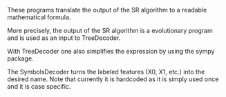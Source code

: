 These programs translate the output of the SR algorithm to a readable mathematical formula. 

More precisely, the output of the SR algorithm is a evolutionary program and is used as an input to TreeDecoder.

With TreeDecoder one also simplifies the expression by using the sympy package.

The SymbolsDecoder turns the labeled features (X0, X1, etc.) into the desired name. Note that currently it is hardcoded as it is simply used once and it is case specific.
